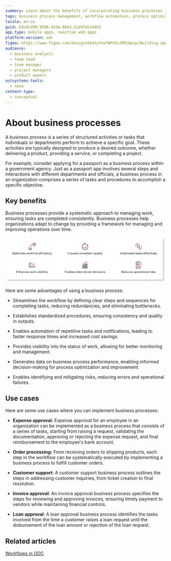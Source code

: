 ```yaml
---
summary: Learn about the benefits of incorporating business processes into your organization
tags: business process management, workflow automation, process optimization, standardized procedures, change management
locale: en-us
guid: bdc0cd98-9506-41da-8bee-21e97eb144b3
app_type: mobile apps, reactive web apps
platform-version: odc
figma: https://www.figma.com/design/6G4tyYswfWPn5uJPDlBpvp/Building-apps?node-id=5631-492
audience:
  - business analysts
  - team lead
  - team manager
  - project managers
  - product owners
outsystems-tools:
  - none
content-type:
  - conceptual
---
```


# About business processes

A business process is a series of structured activities or tasks that individuals or departments perform to achieve a specific goal. These activities are typically designed to produce a desired outcome, whether delivering a product, providing a service, or completing a project. 

For example, consider applying for a passport as a business process within a government agency. Just as a passport app involves several steps and interactions with different departments and officials, a business process in an organization comprises a series of tasks and procedures to accomplish a specific objective.

## Key benefits 

Business processes provide a systematic approach to managing work, ensuring tasks are completed consistently. Business processes help organizations adapt to change by providing a framework for managing and improving operations over time.

![Diagram of how business processes can help an organization](images/business-process-advantages-diag.png "Benefits of business processes")

Here are some advantages of using a business process:

* Streamlines the workflow by defining clear steps and sequences for completing tasks, reducing redundancies, and eliminating bottlenecks. 

* Establishes standardized procedures, ensuring consistency and quality in outputs.

* Enables automation of repetitive tasks and notifications, leading to faster response times and increased cost savings.

* Provides visibility into the status of work, allowing for better monitoring and management.

* Generates data on business process performance, enabling informed decision-making for process optimization and improvement.

* Enables identifying and mitigating risks, reducing errors and operational failures.

## Use cases

Here are some use cases where you can implement business processes:

* **Expense approval:** Expense approval for an employee in an organization can be implemented as a business process that consists of a series of tasks, starting from raising a request, validating the documentation, approving or rejecting the expense request, and final reimbursement to the employee's bank account.

* **Order processing:** From receiving orders to shipping products, each step in the workflow can be systematically executed by implementing a business process to fulfill customer orders.

* **Customer support**: A customer support business process outlines the steps in addressing customer inquiries, from ticket creation to final resolution.

* **Invoice approval**: An invoice approval business process specifies the steps for reviewing and approving invoices, ensuring timely payment to vendors while maintaining financial controls.

* **Loan approval**: A loan approval business process identifies the tasks involved from the time a customer raises a loan request until the disbursement of the loan amount or rejection of the loan request.

## Related articles 

[Workflows in ODC](workflows-in-odc.md)


